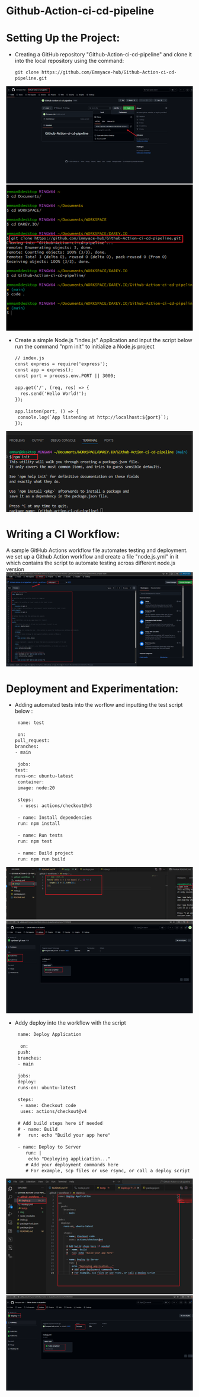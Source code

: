 # Github-Action-ci-cd-pipeline

# Setting Up the Project: 

* Creating a GitHub repository "Github-Action-ci-cd-pipeline" and clone it into the local repository using the command:
    
      git clone https://github.com/Emmyace-hub/Github-Action-ci-cd-pipeline.git

![1](./img/1a.png)
![1](./img/1b.png)

* Create a simple Node.js "index.js" Application and input the script below
 run the command "npm init"  to initialize a Node.js project 

      // index.js
      const express = require('express');
      const app = express();
      const port = process.env.PORT || 3000;

      app.get('/', (req, res) => {
        res.send('Hello World!');
      });

      app.listen(port, () => {
       console.log(`App listening at http://localhost:${port}`);
      });

![1](./img/1c.png)


# Writing a CI Workflow: 
A sample GitHub Actions workflow file automates testing and deployment.
we set up a Github Action workflow and create a file "node.js.yml" in it which contains the script to automate testing across different node.js version
![2](./img/2a.png)



# Deployment and Experimentation:

 * Adding automated tests into the worflow and inputting the test script below :

        name: test

        on:
       pull_request:
       branches:
       - main

        jobs:
       test:
       runs-on: ubuntu-latest
        container:
        image: node:20

        steps:
         - uses: actions/checkout@v3

        - name: Install dependencies
        run: npm install

        - name: Run tests
        run: npm test

        - name: Build project
        run: npm run build

 ![2](./img/2b.png)
 ![2](./img/3a.png)

 * Addy deploy into the workflow with the script

        name: Deploy Application

         on:
        push:
        branches:
        - main

        jobs:
        deploy:
        runs-on: ubuntu-latest

        steps:
         - name: Checkout code
         uses: actions/checkout@v4

        # Add build steps here if needed
        # - name: Build
        #   run: echo "Build your app here"

        - name: Deploy to Server
           run: |
            echo "Deploying application..."
           # Add your deployment commands here
           # For example, scp files or use rsync, or call a deploy script

![3](./img/3b.png)
![3](./img/3c.png)